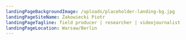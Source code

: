 ```yaml
---
landingPageBackgroundImage: /uploads/placeholder-landing-bg.jpg
landingPageSiteName: Żakowiecki Piotr
landingPageTagline: field producer | researcher | videojournalist
landingPageLocation: Warsaw/Berlin
---
```

